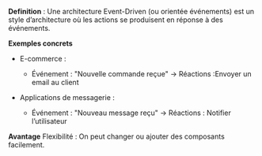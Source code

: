 **Definition** : Une architecture Event-Driven (ou orientée événements) est un style d’architecture où les actions se produisent en réponse à des événements.


**Exemples concrets**

- E-commerce :
  - Événement : "Nouvelle commande reçue" -> Réactions :Envoyer un email au client

- Applications de messagerie :
  - Événement : "Nouveau message reçu" -> Réactions : Notifier l’utilisateur

**Avantage**
Flexibilité : On peut changer ou ajouter des composants facilement.


